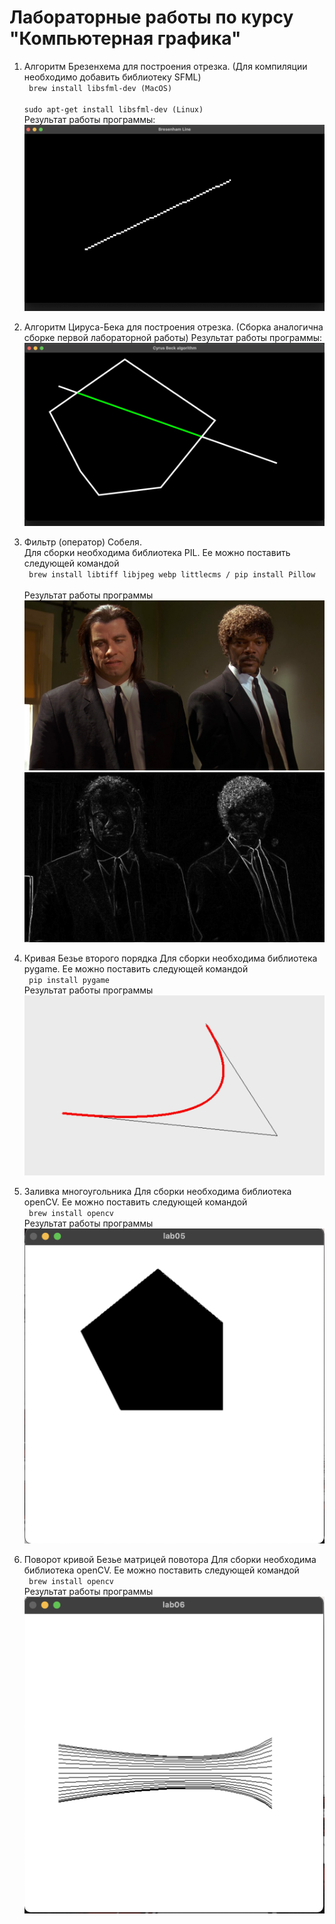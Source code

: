 # Лабораторные работы по курсу "Компьютерная графика"

1. Алгоритм Брезенхема для построения отрезка.
   (Для компиляции необходимо добавить библиотеку SFML)  
   <code>
   brew install libsfml-dev (MacOS)
   </code>
   <code>  
   sudo apt-get install libsfml-dev (Linux)
   </code>  
   Результат работы программы:
   ![result_1](results/result_1.png)
2. Алгоритм Цируса-Бека для построения отрезка.
   (Сборка аналогична сборке первой лабораторной работы)
   Результат работы программы:
   ![result_2](results/result_2.png)
3. Фильтр (оператор) Собеля.  
   Для сборки необходима библиотека PIL.
   Ее можно поставить следующей командой  
   <code>
   brew install libtiff libjpeg webp littlecms / pip install Pillow
   </code>  
   Результат работы программы
   ![result_3.1](results/result_3.1.png)
   ![result_3.2](results/result_3.2.png)  
   
4. Кривая Безье второго порядка
   Для сборки необходима библиотека pygame.
   Ее можно поставить следующей командой  
   <code>
   pip install pygame
   </code>  
   Результат работы программы
   ![result_4](results/result_4.png)  
   
5. Заливка многоугольника
   Для сборки необходима библиотека openCV.
   Ее можно поставить следующей командой  
   <code>
   brew install opencv
   </code>  
   Результат работы программы  
   ![result_5](results/result_5.png)
   
6. Поворот кривой Безье матрицей повотора
   Для сборки необходима библиотека openCV.
   Ее можно поставить следующей командой  
   <code>
   brew install opencv
   </code>  
   Результат работы программы  
   ![result_6](results/result_6.png)  
   
   
   